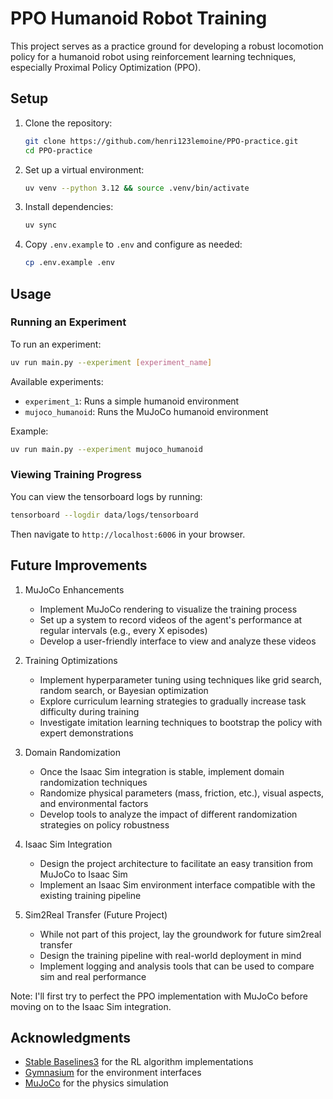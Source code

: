# PPO Humanoid Robot Training

This project serves as a practice ground for developing a robust locomotion policy for a humanoid robot using reinforcement learning techniques, especially Proximal Policy Optimization (PPO).

## Setup

1. Clone the repository:
   ```bash
   git clone https://github.com/henri123lemoine/PPO-practice.git
   cd PPO-practice
   ```

2. Set up a virtual environment:
   ```bash
   uv venv --python 3.12 && source .venv/bin/activate
   ```

3. Install dependencies:
   ```bash
   uv sync
   ```

4. Copy `.env.example` to `.env` and configure as needed:
   ```bash
   cp .env.example .env
   ```

## Usage

### Running an Experiment

To run an experiment:

```bash
uv run main.py --experiment [experiment_name]
```

Available experiments:

- `experiment_1`: Runs a simple humanoid environment
- `mujoco_humanoid`: Runs the MuJoCo humanoid environment

Example:
```bash
uv run main.py --experiment mujoco_humanoid
```

### Viewing Training Progress

You can view the tensorboard logs by running:

```bash
tensorboard --logdir data/logs/tensorboard
```

Then navigate to `http://localhost:6006` in your browser.

## Future Improvements

1. MuJoCo Enhancements
   - Implement MuJoCo rendering to visualize the training process
   - Set up a system to record videos of the agent's performance at regular intervals (e.g., every X episodes)
   - Develop a user-friendly interface to view and analyze these videos

2. Training Optimizations
   - Implement hyperparameter tuning using techniques like grid search, random search, or Bayesian optimization
   - Explore curriculum learning strategies to gradually increase task difficulty during training
   - Investigate imitation learning techniques to bootstrap the policy with expert demonstrations

3. Domain Randomization
   - Once the Isaac Sim integration is stable, implement domain randomization techniques
   - Randomize physical parameters (mass, friction, etc.), visual aspects, and environmental factors
   - Develop tools to analyze the impact of different randomization strategies on policy robustness

4. Isaac Sim Integration
   - Design the project architecture to facilitate an easy transition from MuJoCo to Isaac Sim
   - Implement an Isaac Sim environment interface compatible with the existing training pipeline

5. Sim2Real Transfer (Future Project)
   - While not part of this project, lay the groundwork for future sim2real transfer
   - Design the training pipeline with real-world deployment in mind
   - Implement logging and analysis tools that can be used to compare sim and real performance

Note: I'll first try to perfect the PPO implementation with MuJoCo before moving on to the Isaac Sim integration.

## Acknowledgments

- [Stable Baselines3](https://github.com/DLR-RM/stable-baselines3) for the RL algorithm implementations
- [Gymnasium](https://gymnasium.farama.org/) for the environment interfaces
- [MuJoCo](https://mujoco.org/) for the physics simulation
